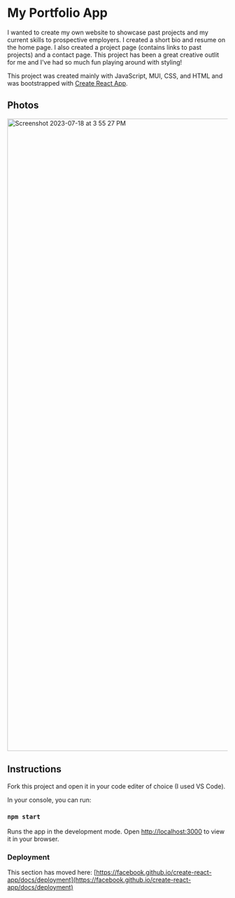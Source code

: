 # My Portfolio App

I wanted to create my own website to showcase past projects and my current skills to prospective employers. I created a short bio and resume on the home page. I also created a project page (contains links to past projects) and a contact page. This project has been a great creative outlit for me and I've had so much fun playing around with styling!

This project was created mainly with JavaScript, MUI, CSS, and HTML and was bootstrapped with [Create React App](https://github.com/facebook/create-react-app).

## Photos 
<img width="1441" alt="Screenshot 2023-07-18 at 3 55 27 PM" src="https://github.com/searley96/my-app/assets/119346063/df8bdcf7-b2ba-4caf-97fb-b30c47829ff2">

## Instructions

Fork this project and open it in your code editer of choice (I used VS Code).

In your console, you can run: 

### `npm start`

Runs the app in the development mode.
Open [http://localhost:3000](http://localhost:3000) to view it in your browser.


### Deployment

This section has moved here: [https://facebook.github.io/create-react-app/docs/deployment](https://facebook.github.io/create-react-app/docs/deployment)


